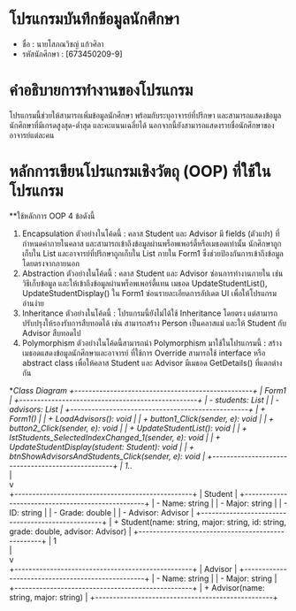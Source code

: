# โปรแกรมบันทึกข้อมูลนักศึกษา

- ชื่อ : นายโสภณวิชญ์ แก้วศิลา
- รหัสนักศึกษา : [673450209-9]

# คำอธิบายการทำงานของโปรแกรม
โปรแกรมนี้ช่วยให้สามารถเพิ่มข้อมูลนักศึกษา พร้อมกับระบุอาจารย์ที่ปรึกษา และสามารถแสดงข้อมูลนักศึกษาที่มีเกรดสูงสุด-ต่ำสุด และคะแนนเฉลี่ยได้ นอกจากนี้ยังสามารถแสดงรายชื่อนักศึกษาของอาจารย์แต่ละคน

# หลักการเขียนโปรแกรมเชิงวัตถุ (OOP) ที่ใช้ในโปรแกรม
**ใช้หลักการ OOP 4 ข้อดังนี้
   1. Encapsulation
   ตัวอย่างในโค้ดนี้ :
คลาส Student และ Advisor มี fields (ตัวแปร) ที่กำหนดค่าภายในคลาส และสามารถเข้าถึงข้อมูลผ่านพร็อพเพอร์ตี้หรือเมธอดเท่านั้น
นักศึกษาถูกเก็บใน List<Student> และอาจารย์ที่ปรึกษาถูกเก็บใน List<Advisor> ภายใน Form1 ซึ่งช่วยป้องกันการเข้าถึงข้อมูลโดยตรงจากภายนอก
   2.  Abstraction 
   ตัวอย่างในโค้ดนี้ :
คลาส Student และ Advisor ซ่อนการทำงานภายใน เช่น วิธีเก็บข้อมูล และให้เข้าถึงข้อมูลผ่านพร็อพเพอร์ตี้แทน
เมธอด UpdateStudentList(), UpdateStudentDisplay() ใน Form1 ซ่อนรายละเอียดการอัปเดต UI เพื่อให้โปรแกรมอ่านง่าย
   3. Inheritance 
   ตัวอย่างในโค้ดนี้ :
โปรแกรมนี้ยังไม่ได้ใช้ Inheritance โดยตรง แต่สามารถปรับปรุงให้รองรับการสืบทอดได้ เช่น
สามารถสร้าง Person เป็นคลาสแม่ และให้ Student กับ Advisor สืบทอดไป
  4. Polymorphism 
   ตัวอย่างในโค้ดนี้สามารถนำ Polymorphism มาใช้ในโปรแกรมนี้ :
สร้าง เมธอดแสดงข้อมูลนักศึกษาและอาจารย์ ที่ใช้การ Override
สามารถใช้ interface หรือ abstract class เพื่อให้คลาส Student และ Advisor มีเมธอด GetDetails() ที่แตกต่างกัน

  
**Class Diagram
  +--------------------------------------------------+
|                    Form1                         |
+--------------------------------------------------+
| - students: List<Student>                        |
| - advisors: List<Advisor>                        |
+--------------------------------------------------+
| + Form1()                                       |
| + LoadAdvisors(): void                          |
| + button1_Click(sender, e): void                |
| + button2_Click(sender, e): void                |
| + UpdateStudentList(): void                     |
| + lstStudents_SelectedIndexChanged_1(sender, e): void |
| + UpdateStudentDisplay(student: Student): void  |
| + btnShowAdvisorsAndStudents_Click(sender, e): void |
+--------------------------------------------------+
                  | 1..*      
                  |                         
                  v                         
+--------------------------------------------------+
|                  Student                         |
+--------------------------------------------------+
| - Name: string                                   |
| - Major: string                                  |
| - ID: string                                    |
| - Grade: double                                  |
| - Advisor: Advisor                              |
+--------------------------------------------------+
| + Student(name: string, major: string, id: string, grade: double, advisor: Advisor) |
+--------------------------------------------------+
                  | 1                         
                  |                         
                  v                         
+--------------------------------------------------+
|                  Advisor                         |
+--------------------------------------------------+
| - Name: string                                   |
| - Major: string                                  |
+--------------------------------------------------+
| + Advisor(name: string, major: string)          |
+--------------------------------------------------+
